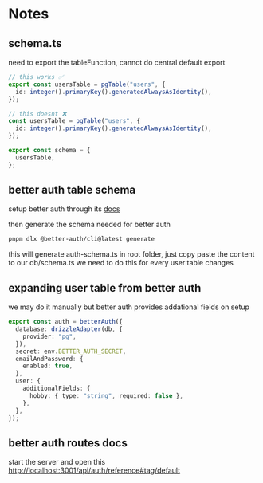 # Notes

## schema.ts

need to export the tableFunction, cannot do central default export

```ts
// this works ✅
export const usersTable = pgTable("users", {
  id: integer().primaryKey().generatedAlwaysAsIdentity(),
});
```

```ts
// this doesnt ❌
const usersTable = pgTable("users", {
  id: integer().primaryKey().generatedAlwaysAsIdentity(),
});

export const schema = {
  usersTable,
};
```

## better auth table schema

setup better auth through its [docs](https://www.better-auth.com/docs/installation)

then generate the schema needed for better auth

```bash
pnpm dlx @better-auth/cli@latest generate
```

this will generate auth-schema.ts in root folder, just copy paste the content to our db/schema.ts
we need to do this for every user table changes

## expanding user table from better auth

we may do it manually but better auth provides addational fields on setup

```ts
export const auth = betterAuth({
  database: drizzleAdapter(db, {
    provider: "pg",
  }),
  secret: env.BETTER_AUTH_SECRET,
  emailAndPassword: {
    enabled: true,
  },
  user: {
    additionalFields: {
      hobby: { type: "string", required: false },
    },
  },
});
```

## better auth routes docs

start the server and open this [http://localhost:3001/api/auth/reference#tag/default](http://localhost:3001/api/auth/reference#tag/default)
